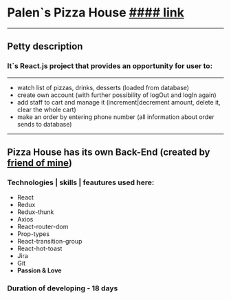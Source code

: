 # Palen`s Pizza House [ #### link ](https://palens-pizzahouse.netlify.app)
---
## Petty description
### It`s React.js project that provides an opportunity for user to:
---
* watch list of pizzas, drinks, desserts (loaded from database)
* create own account (with further possibility of logOut and logIn again)
* add staff to cart and manage it (increment|decrement amount, delete it, clear the whole cart)
* make an order by entering phone number (all information about order sends to database)
---
Pizza House has its own Back-End (created by [friend of mine](https://github.com/Vladosik12333))
---
### Technologies | skills | feautures used here:
* React
* Redux
* Redux-thunk
* Axios
* React-router-dom
* Prop-types
* React-transition-group
* React-hot-toast
* Jira
* Git
* **Passion & Love**
### Duration of developing - 18 days 


